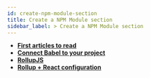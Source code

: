 ```yaml
---
id: create-npm-module-section
title: Create a NPM Module section
sidebar_label: > Create a NPM Module section
---
```


* [**First articles to read**](create-npm-module/create-npm-module.md)
* [**Connect Babel to your project**](create-npm-module/babel.md)
* [**RollupJS**](create-npm-module/RollupJS.md)
* [**Rollup + React configuration**](create-npm-module/rollup-react.md)
